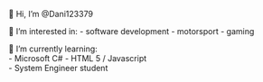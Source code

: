    👋 Hi, I’m @Dani123379
   
   👀  I’m interested in:
      - software development
      - motorsport
      - gaming

   🌱 I’m currently learning:   
      - Microsoft C#
      - HTML 5 / Javascript     
      - System Engineer student

<!---
Dani123379/Dani123379 is a ✨ special ✨ repository because its `README.md` (this file) appears on your GitHub profile.
You can click the Preview link to take a look at your changes.
--->
